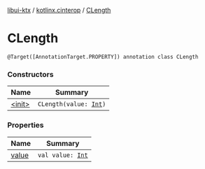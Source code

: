 [libui-ktx](../../index.md) / [kotlinx.cinterop](../index.md) / [CLength](./index.md)

# CLength

`@Target([AnnotationTarget.PROPERTY]) annotation class CLength`

### Constructors

| Name | Summary |
|---|---|
| [&lt;init&gt;](-init-.md) | `CLength(value: `[`Int`](https://kotlinlang.org/api/latest/jvm/stdlib/kotlin/-int/index.html)`)` |

### Properties

| Name | Summary |
|---|---|
| [value](value.md) | `val value: `[`Int`](https://kotlinlang.org/api/latest/jvm/stdlib/kotlin/-int/index.html) |
